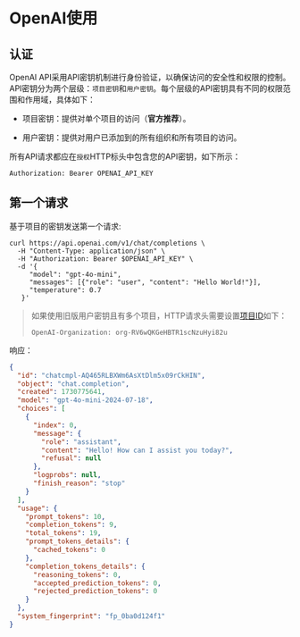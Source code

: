 # OpenAI使用

## 认证

OpenAI API采用API密钥机制进行身份验证，以确保访问的安全性和权限的控制。API密钥分为两个层级：`项目密钥`和`用户密钥`。每个层级的API密钥具有不同的权限范围和作用域，具体如下：

- 项目密钥：提供对单个项目的访问（**官方推荐**）。

- 用户密钥：提供对用户已添加到的所有组织和所有项目的访问。

所有API请求都应在`授权`HTTP标头中包含您的API密钥，如下所示：

```http
Authorization: Bearer OPENAI_API_KEY
```

## 第一个请求

基于项目的密钥发送第一个请求:

```shell
curl https://api.openai.com/v1/chat/completions \
  -H "Content-Type: application/json" \
  -H "Authorization: Bearer $OPENAI_API_KEY" \
  -d '{
     "model": "gpt-4o-mini",
     "messages": [{"role": "user", "content": "Hello World!"}],
     "temperature": 0.7
   }'
```

> 如果使用旧版用户密钥且有多个项目，HTTP请求头需要设置[项目ID](https://platform.openai.com/docs/api-reference/authentication)如下：
> 
> ```http
> OpenAI-Organization: org-RV6wQKGeHBTR1scNzuHyi82u
> ```

响应：

```json
{
  "id": "chatcmpl-AQ465RLBXWm6AsXtDlm5x09rCkHIN",
  "object": "chat.completion",
  "created": 1730775641,
  "model": "gpt-4o-mini-2024-07-18",
  "choices": [
    {
      "index": 0,
      "message": {
        "role": "assistant",
        "content": "Hello! How can I assist you today?",
        "refusal": null
      },
      "logprobs": null,
      "finish_reason": "stop"
    }
  ],
  "usage": {
    "prompt_tokens": 10,
    "completion_tokens": 9,
    "total_tokens": 19,
    "prompt_tokens_details": {
      "cached_tokens": 0
    },
    "completion_tokens_details": {
      "reasoning_tokens": 0,
      "accepted_prediction_tokens": 0,
      "rejected_prediction_tokens": 0
    }
  },
  "system_fingerprint": "fp_0ba0d124f1"
}
```
